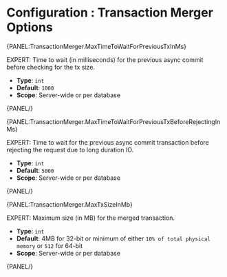 # Configuration : Transaction Merger Options

{PANEL:TransactionMerger.MaxTimeToWaitForPreviousTxInMs}

EXPERT: Time to wait (in milliseconds) for the previous async commit before checking for the tx size.

- **Type**: `int`
- **Default**: `1000`
- **Scope**: Server-wide or per database

{PANEL/}

{PANEL:TransactionMerger.MaxTimeToWaitForPreviousTxBeforeRejectingInMs}

EXPERT: Time to wait for the previous async commit transaction before rejecting the request due to long duration IO.

- **Type**: `int`
- **Default**: `5000`
- **Scope**: Server-wide or per database

{PANEL/}

{PANEL:TransactionMerger.MaxTxSizeInMb}

EXPERT: Maximum size (in MB) for the merged transaction.

- **Type**: `int`
- **Default**: 4MB for 32-bit or minimum of either `10% of total physical memory` or `512` for 64-bit
- **Scope**: Server-wide or per database

{PANEL/}
